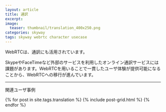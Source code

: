 ```yaml
---
layout: article
title: 通訳
excerpt: 
image:
  teaser: thumbnail/translation_400x250.png
categories: skyway
tags: skyway webrtc character usecase
---
```


WebRTCは、通訳にも活用されています。

SkypeやFaceTimeなど外部のサービスを利用したオンライン通訳サービスには課題があります。WebRTCを用いることで一貫したユーザ体験が提供可能になることから、WebRTCへの移行が進んでいます。


<hr>

関連ユーザ事例

<div class="tiles">
{% for post in site.tags.translation %}
  {% include post-grid.html %}
{% endfor %}
</div><!-- /.tiles -->
